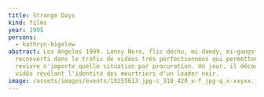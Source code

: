 ```yaml
---
title: Strange Days
kind: films
year: 1995
persons:
  - kathryn-bigelow
abstract: Los Angeles 1999. Lenny Nero, flic déchu, mi-dandy, mi-gangster, s'est
  reconverti dans le trafic de vidéos très perfectionnées qui permettent de
  revivre n'importe quelle situation par procuration. Un jour, il découvre une
  vidéo révélant l'identité des meurtriers d'un leader noir.
image: /assets/images/events/19255613.jpg-c_310_420_x-f_jpg-q_x-xxyxx.jpg
---
```

